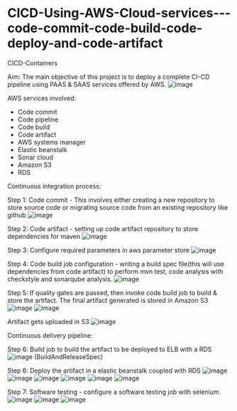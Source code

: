 # CICD-Using-AWS-Cloud-services---code-commit-code-build-code-deploy-and-code-artifact
CICD-Containers

Aim: The main objective of this project is to deploy a complete CI-CD pipeline using PAAS & SAAS services offered by AWS.
![image](https://user-images.githubusercontent.com/102613218/229357121-45314fec-e4ef-450b-8e6b-72853a00caf9.png)


AWS services involved:
- Code commit
- Code pipeline
- Code build
- Code artifact
- AWS systems manager
- Elastic beanstalk
- Sonar cloud
- Amazon S3
- RDS

Continuous integration process:

Step 1: Code commit - This involves either creating a new repository to store source code or migrating source code from an existing repository like github
![image](https://user-images.githubusercontent.com/102613218/229357249-784fd833-f024-4c59-accc-a161e0131001.png)

Step 2: Code artifact - setting up code artifact repository to store dependencies for maven
![image](https://user-images.githubusercontent.com/102613218/229358199-de1897d1-47d6-4294-9923-9266e2866143.png)

Step 3: Configure required parameters in aws parameter store
![image](https://user-images.githubusercontent.com/102613218/229358214-20d7b3e2-4e8a-4063-8cb3-799746ec7773.png)


Step 4: Code build job configuration - writing a build spec file(this will use dependencies from code artifact)
to perform mvn test, code analysis with checkstyle and sonarqube analysis.
![image](https://user-images.githubusercontent.com/102613218/229359324-bd823e5f-fe98-44ff-a119-45b3e19c4595.png)


Step 5: If quality gates are passed, then invoke code build job to build & store the artifact.
The final artifact generated is stored in Amazon S3
![image](https://user-images.githubusercontent.com/102613218/229359343-d6266bd4-58c2-426e-930b-2e876dda4898.png)
![image](https://user-images.githubusercontent.com/102613218/229359354-7b082e9d-6efb-44c2-8c63-2ec6e9fa9f56.png)

Artifact gets uploaded in S3
![image](https://user-images.githubusercontent.com/102613218/229358358-5f868883-7b3e-401e-8198-2bd215d226af.png)

Continuous delivery pipeline:

Step 6: Build job to build the artifact to be deployed to ELB with a RDS
![image](https://user-images.githubusercontent.com/102613218/229358967-91e673f8-6ebd-4493-a50c-dbc562c6195d.png)
(BuildAndReleaseSpec)

Step 6: Deploy the artifact in a elastic beanstalk coupled with RDS
![image](https://user-images.githubusercontent.com/102613218/229358994-91a6198e-0e04-49ff-89e4-0db178692f26.png)
![image](https://user-images.githubusercontent.com/102613218/229359007-a63a214a-051d-4fef-9832-26e270e736a2.png)
![image](https://user-images.githubusercontent.com/102613218/229359021-fcb72804-b95a-4bfe-99be-53b24b99e744.png)
![image](https://user-images.githubusercontent.com/102613218/229359025-edc9424a-aa48-44cc-b7c0-d7bb2d08b8f0.png)
![image](https://user-images.githubusercontent.com/102613218/229359037-1965084d-a06f-48b1-b343-1fdb182edc06.png)
![image](https://user-images.githubusercontent.com/102613218/229359052-4018ad62-2306-4e70-9aec-ebc6620dca27.png)


Step 7: Software testing - configure a software testing job with selenium.
![image](https://user-images.githubusercontent.com/102613218/229359073-58b5cd7e-af78-4dab-b7c3-87d7589c2f7c.png)
![image](https://user-images.githubusercontent.com/102613218/229359089-36ae5e85-d79a-4b4b-ac41-cdd9ac63c5d5.png)
![image](https://user-images.githubusercontent.com/102613218/229359094-0b495524-85e7-41e6-8537-9137504afa0b.png)
